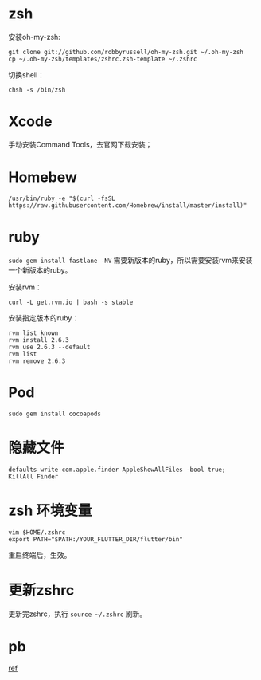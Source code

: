 # zsh

安装oh-my-zsh:

```
git clone git://github.com/robbyrussell/oh-my-zsh.git ~/.oh-my-zsh
cp ~/.oh-my-zsh/templates/zshrc.zsh-template ~/.zshrc
```

切换shell：

```
chsh -s /bin/zsh
```

# Xcode

手动安装Command Tools，去官网下载安装；

# Homebew

```
/usr/bin/ruby -e "$(curl -fsSL https://raw.githubusercontent.com/Homebrew/install/master/install)"
```

# ruby

`sudo gem install fastlane -NV` 需要新版本的ruby，所以需要安装rvm来安装一个新版本的ruby。

安装rvm：

```
curl -L get.rvm.io | bash -s stable
```

安装指定版本的ruby：

```
rvm list known
rvm install 2.6.3
rvm use 2.6.3 --default
rvm list
rvm remove 2.6.3
```

# Pod

```
sudo gem install cocoapods
```

# 隐藏文件

```
defaults write com.apple.finder AppleShowAllFiles -bool true;
KillAll Finder
```

# zsh 环境变量

```
vim $HOME/.zshrc
export PATH="$PATH:/YOUR_FLUTTER_DIR/flutter/bin"
```

重启终端后，生效。

# 更新zshrc

更新完zshrc，执行 `source ~/.zshrc` 刷新。

# pb

[ref](https://stackoverflow.com/questions/21775151/installing-google-protocol-buffers-on-mac)
